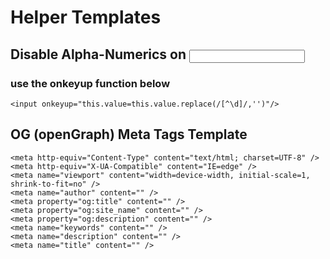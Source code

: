 # Helper Templates

## Disable Alpha-Numerics on <input type="tel"/>
### use the onkeyup function below 

```
<input onkeyup="this.value=this.value.replace(/[^\d]/,'')"/>
```

## OG (openGraph) Meta Tags Template
```
<meta http-equiv="Content-Type" content="text/html; charset=UTF-8" />
<meta http-equiv="X-UA-Compatible" content="IE=edge" />
<meta name="viewport" content="width=device-width, initial-scale=1, shrink-to-fit=no" />
<meta name="author" content="" />
<meta property="og:title" content="" />
<meta property="og:site_name" content="" />
<meta property="og:description" content="" />
<meta name="keywords" content="" />
<meta name="description" content="" />
<meta name="title" content="" />
```
```

```
```
